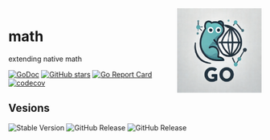 <img align=right width="168" src="docs/gouef_logo.png">

# math
extending native math

[![GoDoc](https://pkg.go.dev/badge/github.com/gouef/math.svg)](https://pkg.go.dev/github.com/gouef/math)
[![GitHub stars](https://img.shields.io/github/stars/gouef/math?style=social)](https://github.com/gouef/math/stargazers)
[![Go Report Card](https://goreportcard.com/badge/github.com/gouef/math)](https://goreportcard.com/report/github.com/gouef/math)
[![codecov](https://codecov.io/github/gouef/math/branch/main/graph/badge.svg?token=YUG8EMH6Q8)](https://codecov.io/github/gouef/math)

## Vesions
![Stable Version](https://img.shields.io/github/v/release/gouef/math?label=Stable&labelColor=green)
![GitHub Release](https://img.shields.io/github/v/release/gouef/math?label=RC&include_prereleases&filter=*rc*&logoSize=diago)
![GitHub Release](https://img.shields.io/github/v/release/gouef/math?label=Beta&include_prereleases&filter=*beta*&logoSize=diago)
